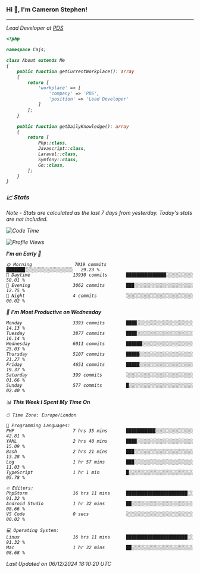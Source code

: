 ### Hi 👋, I'm Cameron Stephen!
<hr>
<p><em>Lead Developer at <a href="https://prindatasolutions.co.uk">PDS</a></p>


```php
<?php

namespace Cajs;

class About extends Me
{
    public function getCurrentWorkplace(): array
    {
        return [
            'workplace' => [
                'company' => 'PDS',
                'position' => 'Lead Developer'
            ]
        ];
    }

    public function getDailyKnowledge(): array
    {
        return [
            Php::class,
            Javascript::class,
            Laravel::class,
            Symfony::class,
            Go::class,
        ];
    }
}
```

### 📈 Stats
<p><em>Note - Stats are calculated as the last 7 days from yesterday. Today's stats are not included.</em></p>


<!--START_SECTION:waka-->
![Code Time](http://img.shields.io/badge/Code%20Time-4%2C115%20hrs%2032%20mins-blue)

![Profile Views](http://img.shields.io/badge/Profile%20Views-0-blue)

**I'm an Early 🐤** 

```text
🌞 Morning                7019 commits        ███████░░░░░░░░░░░░░░░░░░   29.23 % 
🌆 Daytime                13930 commits       ███████████████░░░░░░░░░░   58.01 % 
🌃 Evening                3062 commits        ███░░░░░░░░░░░░░░░░░░░░░░   12.75 % 
🌙 Night                  4 commits           ░░░░░░░░░░░░░░░░░░░░░░░░░   00.02 % 
```
📅 **I'm Most Productive on Wednesday** 

```text
Monday                   3393 commits        ████░░░░░░░░░░░░░░░░░░░░░   14.13 % 
Tuesday                  3877 commits        ████░░░░░░░░░░░░░░░░░░░░░   16.14 % 
Wednesday                6011 commits        ██████░░░░░░░░░░░░░░░░░░░   25.03 % 
Thursday                 5107 commits        █████░░░░░░░░░░░░░░░░░░░░   21.27 % 
Friday                   4651 commits        █████░░░░░░░░░░░░░░░░░░░░   19.37 % 
Saturday                 399 commits         ░░░░░░░░░░░░░░░░░░░░░░░░░   01.66 % 
Sunday                   577 commits         █░░░░░░░░░░░░░░░░░░░░░░░░   02.40 % 
```


📊 **This Week I Spent My Time On** 

```text
🕑︎ Time Zone: Europe/London

💬 Programming Languages: 
PHP                      7 hrs 35 mins       ███████████░░░░░░░░░░░░░░   42.81 % 
YAML                     2 hrs 40 mins       ████░░░░░░░░░░░░░░░░░░░░░   15.09 % 
Bash                     2 hrs 21 mins       ███░░░░░░░░░░░░░░░░░░░░░░   13.28 % 
Log                      1 hr 57 mins        ███░░░░░░░░░░░░░░░░░░░░░░   11.03 % 
TypeScript               1 hr 1 min          █░░░░░░░░░░░░░░░░░░░░░░░░   05.78 % 

🔥 Editors: 
PhpStorm                 16 hrs 11 mins      ███████████████████████░░   91.32 % 
Android Studio           1 hr 32 mins        ██░░░░░░░░░░░░░░░░░░░░░░░   08.66 % 
VS Code                  0 secs              ░░░░░░░░░░░░░░░░░░░░░░░░░   00.02 % 

💻 Operating System: 
Linux                    16 hrs 11 mins      ███████████████████████░░   91.32 % 
Mac                      1 hr 32 mins        ██░░░░░░░░░░░░░░░░░░░░░░░   08.68 % 
```


 Last Updated on 06/12/2024 18:10:20 UTC
<!--END_SECTION:waka-->
